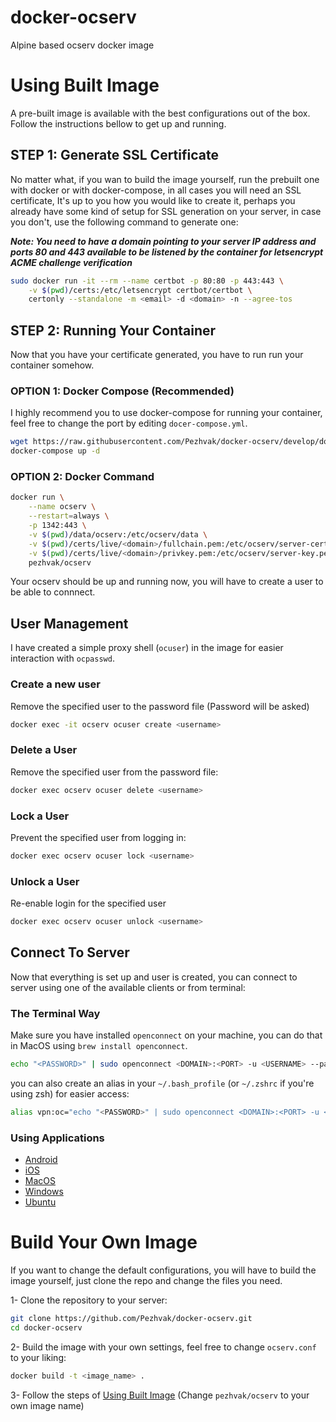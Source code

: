 # docker-ocserv
Alpine based ocserv docker image


# Using Built Image
A pre-built image is available with the best configurations out of the box. Follow the instructions bellow to get up and running.

## STEP 1: Generate SSL Certificate
No matter what, if you wan to build the image yourself, run the prebuilt one with docker or with docker-compose, in all cases you will need
an SSL certificate, It's up to you how you would like to create it, perhaps you already have some kind of setup for SSL generation on your server,
in case you don't, use the following command to generate one:

***Note: You need to have a domain pointing to your server IP address and ports 80 and 443 available to be listened by the container for
letsencrypt ACME challenge verification***

```BASH
sudo docker run -it --rm --name certbot -p 80:80 -p 443:443 \
    -v $(pwd)/certs:/etc/letsencrypt certbot/certbot \
    certonly --standalone -m <email> -d <domain> -n --agree-tos
```

## STEP 2: Running Your Container
Now that you have your certificate generated, you have to run run your container somehow.

### OPTION 1: Docker Compose (Recommended)

I highly recommend you to use docker-compose for running your container, feel free to change the port by editing `docer-compose.yml`.

```BASH
wget https://raw.githubusercontent.com/Pezhvak/docker-ocserv/develop/docker-compose.yml
docker-compose up -d
```

### OPTION 2: Docker Command
```BASH
docker run \
    --name ocserv \
    --restart=always \
    -p 1342:443 \
    -v $(pwd)/data/ocserv:/etc/ocserv/data \
    -v $(pwd)/certs/live/<domain>/fullchain.pem:/etc/ocserv/server-cert.pem \
    -v $(pwd)/certs/live/<domain>/privkey.pem:/etc/ocserv/server-key.pem \
    pezhvak/ocserv 
```

Your ocserv should be up and running now, you will have to create a user to be able to connnect.

## User Management
I have created a simple proxy shell (`ocuser`) in the image for easier interaction with `ocpasswd`.

### Create a new user

Remove the specified user to the password file (Password will be asked)
```BASH
docker exec -it ocserv ocuser create <username>
```

### Delete a User

Remove the specified user from the password file:
```BASH
docker exec ocserv ocuser delete <username>
```

### Lock a User

Prevent the specified user from logging in:
```BASH
docker exec ocserv ocuser lock <username>
```

### Unlock a User

Re-enable login for the specified user
```BASH
docker exec ocserv ocuser unlock <username>
```

## Connect To Server

Now that everything is set up and user is created, you can connect to server using one of the available clients or from terminal:

### The Terminal Way
Make sure you have installed `openconnect` on your machine, you can do that in MacOS using `brew install openconnect`.

```BASH
echo "<PASSWORD>" | sudo openconnect <DOMAIN>:<PORT> -u <USERNAME> --passwd-on-stdin
```
you can also create an alias in your `~/.bash_profile` (or `~/.zshrc` if you're using zsh) for easier access:

```BASH
alias vpn:oc="echo "<PASSWORD>" | sudo openconnect <DOMAIN>:<PORT> -u <USERNAME> --passwd-on-stdin"
```

### Using Applications
- [Android](https://play.google.com/store/apps/details?id=com.cisco.anyconnect.vpn.android.avf&hl=en&gl=US)
- [iOS](https://apps.apple.com/us/app/cisco-anyconnect/id1135064690)
- [MacOS](https://www.cisco.com/c/en/us/support/docs/smb/routers/cisco-rv-series-small-business-routers/smb5642-install-cisco-anyconnect-secure-mobility-client-on-a-mac-com-rev1.html)
- [Windows](https://www.cisco.com/c/en/us/support/docs/smb/routers/cisco-rv-series-small-business-routers/smb5686-install-cisco-anyconnect-secure-mobility-client-on-a-windows.html)
- [Ubuntu](https://www.cisco.com/c/en/us/support/docs/smb/routers/cisco-rv-series-small-business-routers/Kmgmt-785-AnyConnect-Linux-Ubuntu.html)

# Build Your Own Image
If you want to change the default configurations, you will have to build the image yourself, just clone the repo and change the files you need.

1- Clone the repository to your server:
```BASH
git clone https://github.com/Pezhvak/docker-ocserv.git
cd docker-ocserv
```

2- Build the image with your own settings, feel free to change `ocserv.conf` to your liking:
```BASH
docker build -t <image_name> .
```

3- Follow the steps of [Using Built Image](#using-built-image) (Change `pezhvak/ocserv` to your own image name)
